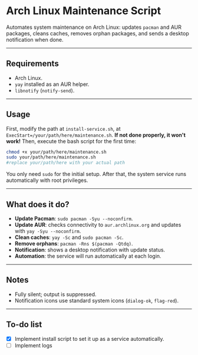 # Arch Linux Maintenance Script

Automates system maintenance on Arch Linux: updates `pacman` and AUR packages, cleans caches, removes orphan packages, and sends a desktop notification when done.

---

## Requirements

* Arch Linux.
* `yay` installed as an AUR helper.
* `libnotify` (`notify-send`).

---

## Usage
First, modify the path at `install-service.sh`, at `ExecStart=/your/path/here/maintenance.sh`. 
**If not done properly, it won't work!**
Then, execute the bash script for the first time:
```bash
chmod +x your/path/here/maintenance.sh
sudo your/path/here/maintenance.sh
#replace your/path/here with your actual path
```
You only need `sudo` for the initial setup. After that, the system service runs automatically with root privileges.

---

## What does it do?

* **Update Pacman**: `sudo pacman -Syu --noconfirm`.
* **Update AUR**: checks connectivity to `aur.archlinux.org` and updates with `yay -Syu --noconfirm`.
* **Clean caches**: `yay -Sc` and `sudo pacman -Sc`.
* **Remove orphans**: `pacman -Rns $(pacman -Qtdq)`.
* **Notification**: shows a desktop notification with update status.
* **Automation**: the service will run automatically at each login.
---
## Notes

* Fully silent; output is suppressed.
* Notification icons use standard system icons (`dialog-ok`, `flag-red`).

---
## To-do list
- [x] Implement install script to set it up as a service automatically.
- [ ] Implement logs
